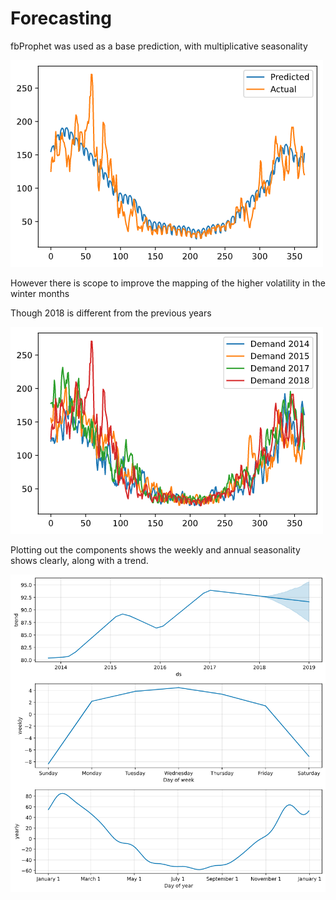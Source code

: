 # Forecasting

fbProphet was used as a base prediction, with multiplicative seasonality

![comparison with actual](../references/baseprediction.png)



However there is scope to improve the mapping of the higher volatility in the winter months

Though 2018 is  different from the previous years

![data over the years](../references/yearplots.png)



Plotting out the components shows the weekly and annual seasonality shows clearly, along with a trend.

![Base prediction components](../references/basecomponents.png)